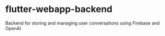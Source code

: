 # flutter-webapp-backend
Backend for storing and managing user conversations using Firebase and OpenAI
